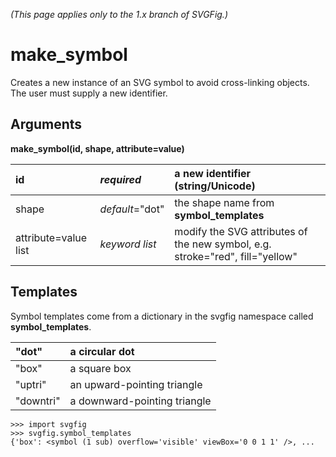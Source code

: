 _(This page applies only to the 1.x branch of SVGFig.)_

# make\_symbol #

Creates a new instance of an SVG symbol to avoid cross-linking objects.  The user must supply a new identifier.

## Arguments ##

**make\_symbol(id, shape, attribute=value)**

| id | _**required**_ | a new identifier (string/Unicode) |
|:---|:---------------|:----------------------------------|
| shape | _default_="dot" | the shape name from **symbol\_templates** |
| attribute=value list | _keyword list_ | modify the SVG attributes of the new symbol, e.g. stroke="red", fill="yellow" |

## Templates ##

Symbol templates come from a dictionary in the svgfig namespace called **symbol\_templates**.

| "dot" | a circular dot |
|:------|:---------------|
| "box" | a square box |
| "uptri" | an upward-pointing triangle |
| "downtri" | a downward-pointing triangle |

```
>>> import svgfig
>>> svgfig.symbol_templates
{'box': <symbol (1 sub) overflow='visible' viewBox='0 0 1 1' />, ...
```